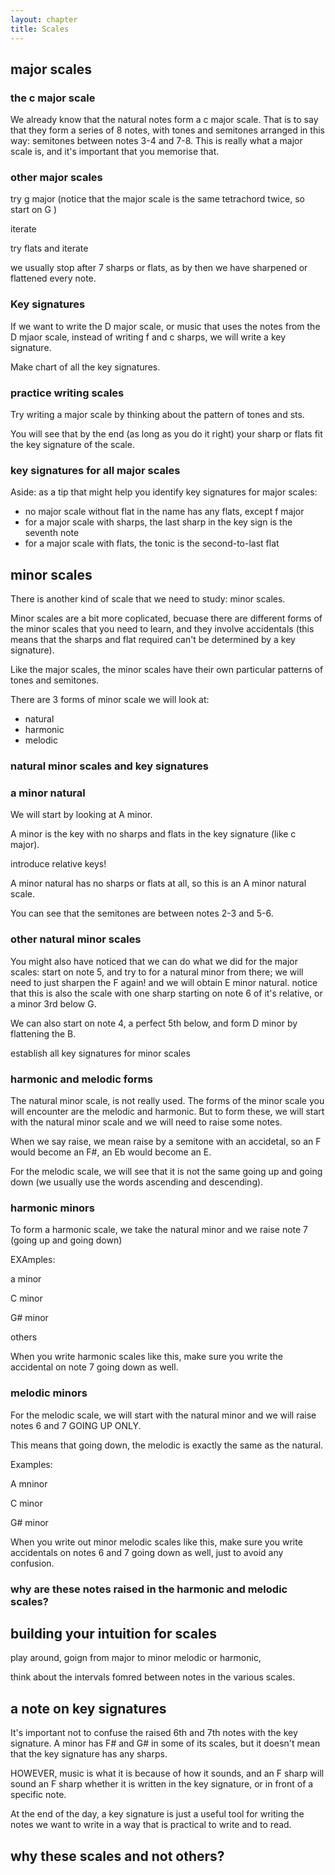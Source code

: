 ```yaml
---
layout: chapter
title: Scales 
---
```



## major scales

### the c major scale

We already know that the natural notes form a c major scale. That is to say that they form a series of 8 notes, with tones and semitones arranged in this way: semitones between notes 3-4 and 7-8. This is really what a major scale is, and it's important that you memorise that. 

### other major scales



try g major
(notice that the major scale is the same tetrachord twice, so start on G 
)

iterate 


try flats and iterate 

we usually stop after 7 sharps or flats, as by then we have sharpened or flattened every note. 

### Key signatures

If we want to write the D major scale, or music that uses the notes from the D mjaor scale, instead of writing f and c sharps, we will write a key signature. 

Make chart of all the key signatures. 


### practice writing scales 

Try writing a major scale by thinking about the pattern of tones and sts. 

You will see that by the end  (as long as you do it right) your sharp or flats fit the key signature of the scale. 


### key signatures for all major scales 


Aside: as a tip that might help you identify key signatures for major scales: 
- no major scale without flat in the name has any flats, except f major 
- for a major scale with sharps, the last sharp in the key sign is the seventh note
- for a major scale with flats, the tonic is the second-to-last flat




## minor scales 

There is another kind of scale that we need to study: minor scales. 

Minor scales are a bit more coplicated, becuase there are different forms of the minor scales that you need to learn, and they involve accidentals (this means that the sharps and flat required can't be determined by a key signature). 

Like the major scales, the minor scales have their own particular patterns of tones and semitones. 

There are 3 forms of minor scale we will look at: 
- natural
- harmonic 
- melodic 

### natural minor scales and key signatures 


### a minor natural

We will start by looking at A minor. 

A minor is the key with no sharps and flats in the key signature (like c major). 

introduce relative keys!

A minor natural has no sharps or flats at all, so this is an A minor natural scale. 

You can see that the semitones are between notes 2-3 and 5-6. 

### other natural minor scales 

You might also have noticed that we can do what we did for the major scales: start on note 5, and try to for a natural minor from there; we will need to just sharpen the F again! and we will obtain E minor natural. notice that this is also the scale with one sharp starting on note 6 of it's relative, or a minor 3rd below G.

We can also start on note 4, a perfect 5th below, and form D minor by flattening the B. 


establish all key signatures for minor scales 


### harmonic and melodic forms 

The natural minor scale, is not really used. The forms of the minor scale you will encounter are the melodic and harmonic. But to form these, we will start with the natural minor scale and we will need to raise some notes.

When we say raise, we mean raise by a semitone with an accidetal, so an F would become an F#, an Eb would become an E. 

For the melodic scale, we will see that it is not the same going up and going down (we usually use the words ascending and descending). 

### harmonic minors

To form a harmonic scale, we take the natural minor and we raise note 7 (going up and going down)

EXAmples:

a minor

C minor

G# minor

others

When you write harmonic scales like this, make sure you write the accidental on note 7 going down as well. 

### melodic minors 

For the melodic scale, we will start with the natural minor and we will raise notes 6 and 7 GOING UP ONLY. 

This means that going down, the melodic is exactly the same as the natural. 

Examples: 

A mninor 

C minor

G# minor

When you write out minor melodic scales like this, make sure you write accidentals on notes 6 and 7 going down as well, just to avoid any confusion. 

### why are these notes raised in the harmonic and melodic scales? 






## building your intuition for scales 

play around, goign from major to minor melodic or harmonic, 

think about the intervals fomred between notes in the various scales. 








## a note on key signatures 

It's important not to confuse the raised 6th and 7th notes with the key signature. 
A minor has F# and G# in some of its scales, but it doesn't mean that the key signature has any sharps. 

HOWEVER, music is what it is because of how it sounds, and an F sharp will sound an F sharp whether it is written in the key signature, or in front of a specific note. 


At the end of the day, a key signature is just a useful tool for writing the notes we want to write in a way that is practical to write and to read. 



## why these scales and not others?